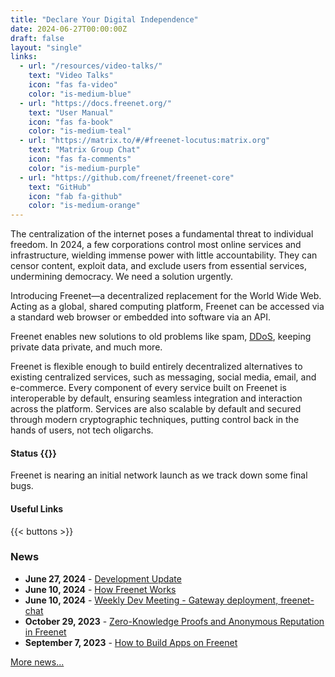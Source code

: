 ```yaml
---
title: "Declare Your Digital Independence"
date: 2024-06-27T00:00:00Z
draft: false
layout: "single"
links:
  - url: "/resources/video-talks/"
    text: "Video Talks"
    icon: "fas fa-video"
    color: "is-medium-blue"
  - url: "https://docs.freenet.org/"
    text: "User Manual"
    icon: "fas fa-book"
    color: "is-medium-teal"
  - url: "https://matrix.to/#/#freenet-locutus:matrix.org"
    text: "Matrix Group Chat"
    icon: "fas fa-comments"
    color: "is-medium-purple"
  - url: "https://github.com/freenet/freenet-core"
    text: "GitHub"
    icon: "fab fa-github"
    color: "is-medium-orange"
---
```


The centralization of the internet poses a fundamental threat to individual
freedom. In 2024, a few corporations control most online services and
infrastructure, wielding immense power with little accountability. They can
censor content, exploit data, and exclude users from essential services,
undermining democracy. We need a solution urgently.

Introducing Freenet—a decentralized replacement for the World Wide Web. Acting
as a global, shared computing platform, Freenet can be accessed via a standard
web browser or embedded into software via an API.

Freenet enables new solutions to old problems like spam,
[DDoS](https://en.wikipedia.org/wiki/Denial-of-service_attack), keeping private
data private, and much more.

Freenet is flexible enough to build entirely decentralized alternatives to
existing centralized services, such as messaging, social media, email, and
e-commerce. Every component of every service built on Freenet is interoperable
by default, ensuring seamless integration and interaction across the platform.
Services are also scalable by default and secured through modern cryptographic
techniques, putting control back in the hands of users, not tech oligarchs.

#### Status {{<current-date>}}

Freenet is nearing an initial network launch as we track down some final bugs.

#### Useful Links

{{< buttons >}}

### News

- **June 27, 2024** - [Development Update](https://freenet.org/news/dev-update-2024-06-27/)
- **June 10, 2024** - [How Freenet Works](https://freenet.org/news/how-freenet-works-video-talk/)
- **June 10, 2024** - [Weekly Dev Meeting - Gateway deployment, freenet-chat](https://freenet.org/news/1127-weekly-dev-meeting-gateway-deployment-freenet-chat/)
- **October 29, 2023** - [Zero-Knowledge Proofs and Anonymous Reputation in Freenet](https://freenet.org/news/882-zero-knowledge-proofs-and-anonymous-reputation-in-freenet/)
- **September 7, 2023** - [How to Build Apps on Freenet](https://freenet.org/news/building-apps-video-talk/)

[More news...](news)
